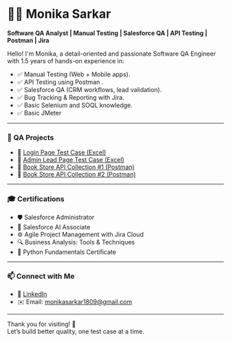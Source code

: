 # 👩‍💻 Monika Sarkar

**Software QA Analyst | Manual Testing | Salesforce QA | API Testing | Postman | Jira**

Hello! I'm Monika, a detail-oriented and passionate Software QA Engineer with 1.5 years of hands-on experience in:

- ✅ Manual Testing (Web + Mobile apps).  
- ✅ API Testing using Postman .
- ✅ Salesforce QA (CRM workflows, lead validation). 
- ✅ Bug Tracking & Reporting with Jira.  
- ✅ Basic Selenium and SOQL knowledge.
- ✅ Basic JMeter

---

### 🧪 QA Projects

- 📌 [Login Page Test Case (Excel)](https://docs.google.com/spreadsheets/d/1R10ysCS7JSAs83iAobD1TGo_vtO1xzg1T3PL-MYrt-Y/edit?usp=sharing)  
- 📌 [Admin Lead Page Test Case (Excel)](https://docs.google.com/spreadsheets/d/1_yASleMSMrlNjZt0iL_5Wh0Y4pWw1pLzyAyIZAKQ80U/edit?usp=sharing)  
- 📌 [Book Store API Collection #1 (Postman)](https://drive.google.com/file/d/19Yvb8lwsKke5bf6_1R-HHDWdhTMzawN-/view?usp=sharing)  
- 📌 [Book Store API Collection #2 (Postman)](https://drive.google.com/file/d/1Yli-4UmSyV2TDdkNfwbjHvZ0wun8au9t/view?usp=sharing)

---

### 🎓 Certifications

- 🛡 Salesforce Administrator  
- 🧠 Salesforce AI Associate  
- ⚙️ Agile Project Management with Jira Cloud  
- 🔍 Business Analysis: Tools & Techniques  
- 🐍 Python Fundamentals Certificate

---

### 📫 Connect with Me
 
- 💼 [LinkedIn](https://www.linkedin.com/in/monikasarkar1809)  
- ✉️ Email: monikasarkar1809@gmail.com

---

Thank you for visiting! 🙏  
Let’s build better quality, one test case at a time.

